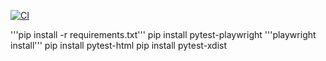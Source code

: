 [![CI](https://github.com/javalenciacai/playwrigth.test.python/actions/workflows/main.yml/badge.svg)](https://github.com/javalenciacai/playwrigth.test.python/actions/workflows/main.yml)


'''pip install -r requirements.txt'''
pip install pytest-playwright
'''playwright install'''
pip install pytest-html
pip install pytest-xdist




